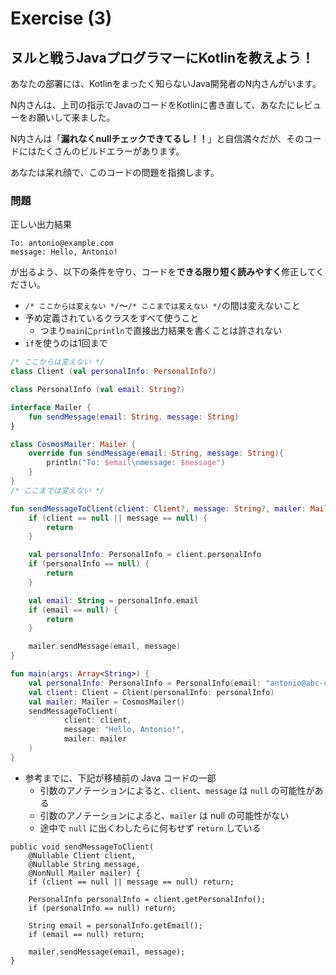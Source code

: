 # Exercise (3)

## ヌルと戦うJavaプログラマーにKotlinを教えよう！

あなたの部署には、Kotlinをまったく知らないJava開発者のN内さんがいます。

N内さんは、上司の指示でJavaのコードをKotlinに書き直して、あなたにレビューをお願いして来ました。

N内さんは「**漏れなくnullチェックできてるし！！**」と自信満々だが、そのコードにはたくさんのビルドエラーがあります。

あなたは呆れ顔で、このコードの問題を指摘します。

### 問題
正しい出力結果
```
To: antonio@example.com
message: Hello, Antonio!
```
が出るよう、以下の条件を守り、コードを**できる限り短く読みやすく**修正してください。

* `/* ここからは変えない */`〜`/* ここまでは変えない */`の間は変えないこと
* 予め定義されているクラスをすべて使うこと
  * つまり`main`に`println`で直接出力結果を書くことは許されない
* `if`を使うのは1回まで

```kotlin
/* ここからは変えない */
class Client (val personalInfo: PersonalInfo?)

class PersonalInfo (val email: String?)

interface Mailer {
    fun sendMessage(email: String, message: String)
}

class CosmosMailer: Mailer {
    override fun sendMessage(email: String, message: String){
        println("To: $email\nmessage: $message")
    }
}
/* ここまでは変えない */

fun sendMessageToClient(client: Client?, message: String?, mailer: Mailer) {
    if (client == null || message == null) {
        return
    }

    val personalInfo: PersonalInfo = client.personalInfo
    if (personalInfo == null) {
        return
    }

    val email: String = personalInfo.email
    if (email == null) {
        return
    }

    mailer.sendMessage(email, message)
}

fun main(args: Array<String>) {
    val personalInfo: PersonalInfo = PersonalInfo(email: "antonio@abc-company.com")
    val client: Client = Client(personalInfo: personalInfo)
    val mailer: Mailer = CosmosMailer()
    sendMessageToClient(
            client: client,
            message: "Hello, Antonio!",
            mailer: mailer
    )
}
```

* 参考までに、下記が移植前の Java コードの一部
  * 引数のアノテーションによると、`client`、`message` は `null` の可能性がある
  * 引数のアノテーションによると、`mailer` は null の可能性がない
  * 途中で `null` に出くわしたらに何もせず `return` している

```java: Java
public void sendMessageToClient(
    @Nullable Client client,
    @Nullable String message,
    @NonNull Mailer mailer) {
    if (client == null || message == null) return;

    PersonalInfo personalInfo = client.getPersonalInfo();
    if (personalInfo == null) return;

    String email = personalInfo.getEmail();
    if (email == null) return;

    mailer.sendMessage(email, message);
}
```
